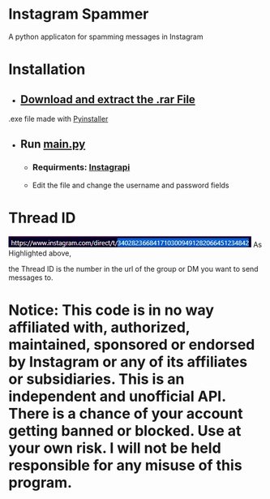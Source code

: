 # Instagram Spammer
A python applicaton for spamming messages in Instagram

# Installation

* ## [Download and extract the .rar File](https://github.com/Syon-vt/Instagram-Spammer/blob/main/Instagram-Spammer.rar?raw=true)
.exe file made with [Pyinstaller](https://pyinstaller.org/en/stable/index.html)

* ## Run [main.py](https://raw.githubusercontent.com/Syon-vt/Instagram-Spammer/main/main.py?token=GHSAT0AAAAAAB6VY6X55HQAZQ6IQCZCKE4EY7UPS3Q)
    * ### Requirments: [Instagrapi](https://adw0rd.github.io/instagrapi/)

    * Edit the file and change the username and password fields
# Thread ID
![ThreadID](assets/url.jpg)
As Highlighted above,

the Thread ID is the number in the url of the group or DM you want to send messages to.
# Notice: This code is in no way affiliated with, authorized, maintained, sponsored or endorsed by Instagram or any of its affiliates or subsidiaries. This is an independent and unofficial API. There is a chance of your account getting banned or blocked. Use at your own risk. I will not be held responsible for any misuse of this program.

